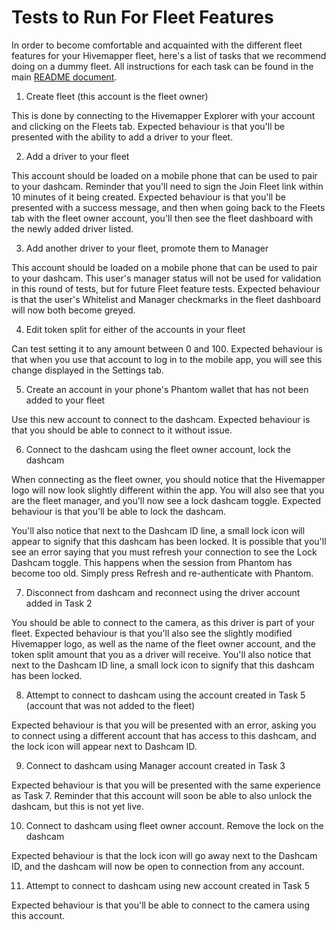 # Tests to Run For Fleet Features

In order to become comfortable and acquainted with the different fleet features for your Hivemapper fleet, here's a list of tasks that we recommend doing on a dummy fleet. All instructions for each task can be found in the main [README document](./hivemapper-fleet-management/readme.md).

1) Create fleet (this account is the fleet owner)

This is done by connecting to the Hivemapper Explorer with your account and clicking on the Fleets tab.
Expected behaviour is that you'll be presented with the ability to add a driver to your fleet.

2) Add a driver to your fleet

This account should be loaded on a mobile phone that can be used to pair to your dashcam.
Reminder that you'll need to sign the Join Fleet link within 10 minutes of it being created.
Expected behaviour is that you'll be presented with a success message, and then when going back to the Fleets tab with the fleet owner account, you'll then see the fleet dashboard with the newly added driver listed.

3) Add another driver to your fleet, promote them to Manager 

This account should be loaded on a mobile phone that can be used to pair to your dashcam. 
This user's manager status will not be used for validation in this round of tests, but for future Fleet feature tests.
Expected behaviour is that the user's Whitelist and Manager checkmarks in the fleet dashboard will now both become greyed.

4) Edit token split for either of the accounts in your fleet

Can test setting it to any amount between 0 and 100.
Expected behaviour is that when you use that account to log in to the mobile app, you will see this change displayed in the Settings tab.

5) Create an account in your phone's Phantom wallet that has not been added to your fleet

Use this new account to connect to the dashcam.
Expected behaviour is that you should be able to connect to it without issue.

6) Connect to the dashcam using the fleet owner account, lock the dashcam

When connecting as the fleet owner, you should notice that the Hivemapper logo will now look slightly different within the app. You will also see that
you are the fleet manager, and you'll now see a lock dashcam toggle.
Expected behaviour is that you'll be able to lock the dashcam.

You'll also notice that next to the Dashcam ID line, a small lock icon will appear to signify that this dashcam has been locked.
It is possible that you'll see an error saying that you must refresh your connection to see the Lock Dashcam toggle. This happens when the session from Phantom has become too old. Simply press Refresh and re-authenticate with Phantom.

7) Disconnect from dashcam and reconnect using the driver account added in Task 2

You should be able to connect to the camera, as this driver is part of your fleet.
Expected behaviour is that you'll also see the slightly modified Hivemapper logo, as well as the name of the fleet owner account, and the token split
amount that you as a driver will receive. You'll also notice that next to the Dashcam ID line, a small lock icon to signify that this dashcam has been locked.

8) Attempt to connect to dashcam using the account created in Task 5 (account that was not added to the fleet)

Expected behaviour is that you will be presented with an error, asking you to connect using a different account that has access to this dashcam, and the lock icon will appear next to Dashcam ID.

9) Connect to dashcam using Manager account created in Task 3

Expected behaviour is that you will be presented with the same experience as Task 7. Reminder that this account will soon be able to also unlock the dashcam, but this is not yet live.

10) Connect to dashcam using fleet owner account. Remove the lock on the dashcam

Expected behaviour is that the lock icon will go away next to the Dashcam ID, and the dashcam will now be open to connection from any account.

11) Attempt to connect to dashcam using new account created in Task 5

Expected behaviour is that you'll be able to connect to the camera using this account.
